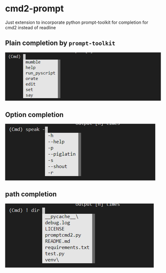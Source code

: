 # cmd2-prompt
Just extension to incorporate python prompt-toolkit for completion for cmd2 instead of readline

## Plain completion by `prompt-toolkit`
![plain](plain.png)

## Option completion 
![options](options.png)

## path completion 
![path](path&#32;complete.png)
